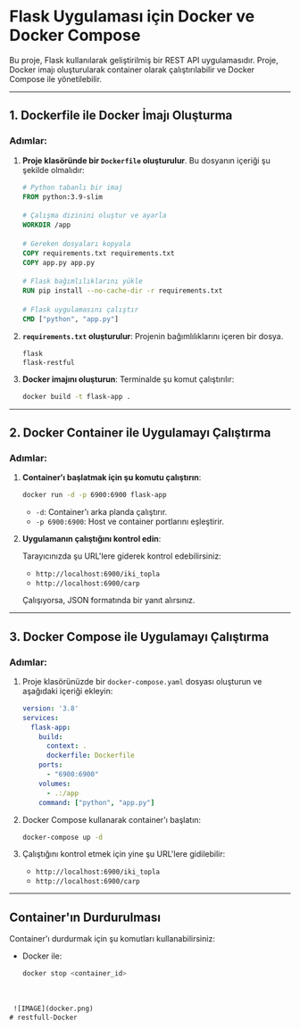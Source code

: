 # Flask Uygulaması için Docker ve Docker Compose

Bu proje, Flask kullanılarak geliştirilmiş bir REST API uygulamasıdır. Proje, Docker imajı oluşturularak container olarak çalıştırılabilir ve Docker Compose ile yönetilebilir.

---

## **1. Dockerfile ile Docker İmajı Oluşturma**

### Adımlar:

1. **Proje klasöründe bir `Dockerfile` oluşturulur**. Bu dosyanın içeriği şu şekilde olmalıdır:

    ```dockerfile
    # Python tabanlı bir imaj 
    FROM python:3.9-slim

    # Çalışma dizinini oluştur ve ayarla
    WORKDIR /app

    # Gereken dosyaları kopyala
    COPY requirements.txt requirements.txt
    COPY app.py app.py

    # Flask bağımlılıklarını yükle
    RUN pip install --no-cache-dir -r requirements.txt

    # Flask uygulamasını çalıştır
    CMD ["python", "app.py"]
    ```

2. **`requirements.txt` oluşturulur**: Projenin bağımlılıklarını içeren bir dosya.

    ```plaintext
    flask
    flask-restful
    ```

3. **Docker imajını oluşturun**: Terminalde şu komut çalıştırılır:

    ```bash
    docker build -t flask-app .
    ```

---

## **2. Docker Container ile Uygulamayı Çalıştırma**

### Adımlar:

1. **Container'ı başlatmak için şu komutu çalıştırın**:

    ```bash
    docker run -d -p 6900:6900 flask-app
    ```

   - `-d`: Container'ı arka planda çalıştırır.
   - `-p 6900:6900`: Host ve container portlarını eşleştirir.

2. **Uygulamanın çalıştığını kontrol edin**:

   Tarayıcınızda şu URL'lere giderek kontrol edebilirsiniz:
   - `http://localhost:6900/iki_topla`
   - `http://localhost:6900/carp`

   Çalışıyorsa, JSON formatında bir yanıt alırsınız.

---

## **3. Docker Compose ile Uygulamayı Çalıştırma**

### Adımlar:

1. Proje klasörünüzde bir `docker-compose.yaml` dosyası oluşturun ve aşağıdaki içeriği ekleyin:

    ```yaml
    version: '3.8'
    services:
      flask-app:
        build:
          context: .
          dockerfile: Dockerfile
        ports:
          - "6900:6900"
        volumes:
          - .:/app
        command: ["python", "app.py"]
    ```

2. Docker Compose kullanarak container'ı başlatın:

    ```bash
    docker-compose up -d
    ```

3. Çalıştığını kontrol etmek için yine şu URL'lere gidilebilir:
   - `http://localhost:6900/iki_topla`
   - `http://localhost:6900/carp`

---

## **Container'ın Durdurulması**

Container'ı durdurmak için şu komutları kullanabilirsiniz:

- Docker ile:
  ```bash
  docker stop <container_id>
 ```


  ![IMAGE](docker.png)
# restfull-Docker
